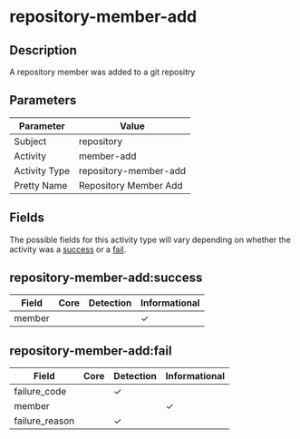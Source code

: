 repository-member-add
=====================

Description
-----------
A repository member was added to a git repositry

Parameters
----------
| Parameter     | Value                 |
| ------------- | --------------------- |
| Subject       | repository            |
| Activity      | member-add            |
| Activity Type | repository-member-add |
| Pretty Name   | Repository Member Add |


Fields
------

The possible fields for this activity type will vary depending on whether the activity was a [success](#repository-member-addsuccess) or a [fail](#repository-member-addfail).


repository-member-add:success
-----------------------------

| Field  | Core | Detection | Informational |
| ------ | ---- | --------- | ------------- |
| member |      |           | &#10003;      |

repository-member-add:fail
--------------------------

| Field          | Core | Detection | Informational |
| -------------- | ---- | --------- | ------------- |
| failure_code   |      | &#10003;  |               |
| member         |      |           | &#10003;      |
| failure_reason |      | &#10003;  |               |